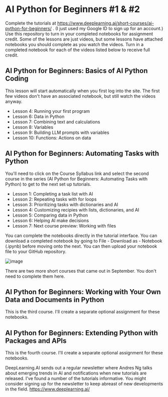 # AI Python for Beginners #1 & #2

Complete the tutorials at https://www.deeplearning.ai/short-courses/ai-python-for-beginners/ . (I just used my Google ID to sign up for an account.) Use this repository to turn in your completed notebooks for assignment credit. Some of the lessons are just videos, but some lessons have attached notebooks you should complete as you watch the videos. Turn in a completed notebook for each of the videos listed below to receive full credit.

## AI Python for Beginners: Basics of AI Python Coding

This lesson will start automatically when you first log into the site. The first few videos don't have an associated notebook, but still watch the videos anyway.

* Lesson 4: Running your first program
* Lesson 6: Data in Python
* Lesson 7: Combining text and calculations
* Lesson 8: Variables
* Lesson 9: Building LLM prompts with variables
* Lesson 10: Functions: Actions on data

## AI Python for Beginners: Automating Tasks with Python

You'll need to click on the Course Syllabus link and select the second course in the series (AI Python for Beginners: Automating Tasks with Python) to get to the next set up tutorials.

* Lesson 1: Completing a task list with AI
* Lesson 2: Repeating tasks with for loops
* Lesson 3: Prioritizing tasks with dictionaries and AI
* Lesson 4: Customizing recipies with lists, dictionaries, and AI
* Lesson 5: Comparing data in Python
* Lesson 6: Helping AI make decisions
* Lesson 7: Next course preview: Working with files

You can complete the notebooks directly in the tutorial interface. You can download a completed notebook by going to File - Download as - Notebook (.ipynb) before moving onto the next. You can then upload your notebook file to your GitHub repository.

![image](https://github.com/user-attachments/assets/0ad4e709-3c1c-4ddb-9901-0e13c6c243da)

There are two more short courses that came out in September. You don't need to complete them here.

## AI Python for Beginners: Working with Your Own Data and Documents in Python

This is the third course. I'll create a separate optional assignment for these notebooks.

## AI Python for Beginners: Extending Python with Packages and APIs

This is the fourth course. I'll create a separate optional assignment for these notebooks.


DeepLearning.AI sends out a regular newsletter where Andres Ng talks about emerging trends in AI and notifications when new tutorials are released. I've found a number of the tutorials informative. You might consider signing up for the newsletter to keep abreast of new developments in the field. https://www.deeplearning.ai/
